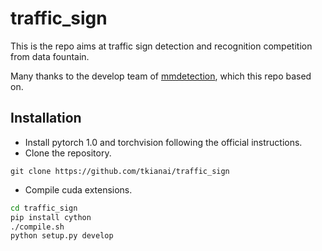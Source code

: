 # traffic_sign
This is the repo aims at traffic sign detection and recognition competition from data fountain.

Many thanks to the develop team of [mmdetection](https://github.com/open-mmlab/mmdetection), which this repo based on.

## Installation

- Install pytorch 1.0 and torchvision following the official instructions.
- Clone the repository.

`git clone https://github.com/tkianai/traffic_sign`

- Compile cuda extensions.

```sh
cd traffic_sign
pip install cython
./compile.sh
python setup.py develop
```
